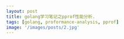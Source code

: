 ```yaml
---
layout: post
title: golang学习笔记之pprof性能分析.
tags: [golang, proformance-analysis, pprof]
image: '/images/posts/2.jpg'
---
```




